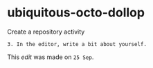 # ubiquitous-octo-dollop
Create a repository activity

```
3. In the editor, write a bit about yourself.
```

This *edit* was made on `25 Sep`.
